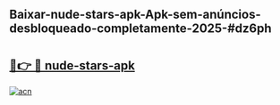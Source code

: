 ## Baixar-nude-stars-apk-Apk-sem-anúncios-desbloqueado-completamente-2025-#dz6ph

# <h2><a href="https://ainizakaria.my?title=nude-stars-apk&ref=22M">🔗👉 🔴 nude-stars-apk</a></h2>

[![acn](https://github.com/user-attachments/assets/0f9c940e-d8b0-45ae-aac7-cd30a18b3e1c)](https://ainizakaria.my?title=nude-stars-apk&ref=22M)

